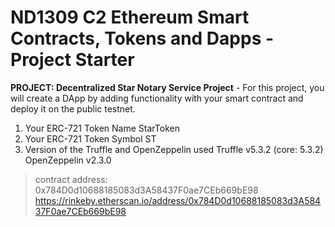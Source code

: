 # ND1309 C2 Ethereum Smart Contracts, Tokens and Dapps - Project Starter 
**PROJECT: Decentralized Star Notary Service Project** - For this project, you will create a DApp by adding functionality with your smart contract and deploy it on the public testnet.

1) Your ERC-721 Token Name
StarToken
2) Your ERC-721 Token Symbol
ST
3) Version of the Truffle and OpenZeppelin used
Truffle v5.3.2 (core: 5.3.2)
OpenZeppelin v2.3.0

 > contract address:    0x784D0d10688185083d3A58437F0ae7CEb669bE98
 https://rinkeby.etherscan.io/address/0x784D0d10688185083d3A58437F0ae7CEb669bE98
 